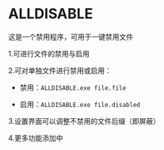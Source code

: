 # ALLDISABLE
这是一个禁用程序，可用于一键禁用文件

1.可进行文件的禁用与启用

2.可对单独文件进行禁用或启用：

 - 禁用：`ALLDISABLE.exe file.file`

 - 启用：`ALLDISABLE.exe file.disabled`

3.设置界面可以调整不禁用的文件后缀（即屏蔽）

4.更多功能添加中
